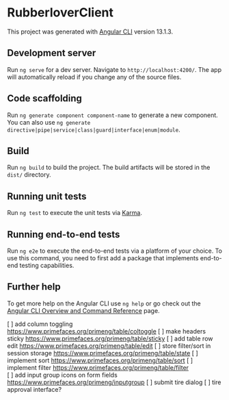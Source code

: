 # RubberloverClient

This project was generated with [Angular CLI](https://github.com/angular/angular-cli) version 13.1.3.

## Development server

Run `ng serve` for a dev server. Navigate to `http://localhost:4200/`. The app will automatically reload if you change any of the source files.

## Code scaffolding

Run `ng generate component component-name` to generate a new component. You can also use `ng generate directive|pipe|service|class|guard|interface|enum|module`.

## Build

Run `ng build` to build the project. The build artifacts will be stored in the `dist/` directory.

## Running unit tests

Run `ng test` to execute the unit tests via [Karma](https://karma-runner.github.io).

## Running end-to-end tests

Run `ng e2e` to execute the end-to-end tests via a platform of your choice. To use this command, you need to first add a package that implements end-to-end testing capabilities.

## Further help

To get more help on the Angular CLI use `ng help` or go check out the [Angular CLI Overview and Command Reference](https://angular.io/cli) page.


[ ] add column toggling https://www.primefaces.org/primeng/table/coltoggle
[ ] make headers sticky https://www.primefaces.org/primeng/table/sticky
[ ] add table row edit https://www.primefaces.org/primeng/table/edit
[ ] store filter/sort in session storage https://www.primefaces.org/primeng/table/state
[ ] implement sort https://www.primefaces.org/primeng/table/sort
[ ] implement filter https://www.primefaces.org/primeng/table/filter    
[ ] add input group icons on form fields https://www.primefaces.org/primeng/inputgroup
[ ] submit tire dialog
[ ] tire approval interface?